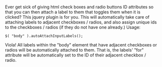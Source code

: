 Ever get sick of giving html check boxes and radio buttons ID attributes so that you can then attach a label to them that toggles them when it is clicked? This jquery plugin is for you. This will automatically take care of attaching labels to adjacent checkboxes / radios, and also assign unique ids to the checkboxes / radios (if they do not have one already.) Usage:

	$( "body" ).autoAttachInputLabels();

Viola! All labels within the "body" element that have adjacent checkboxes or radios will be automatically attached to them. That is, the labels' "for" attribute will be automatically set to the ID of their adjacent checkbox / radio.